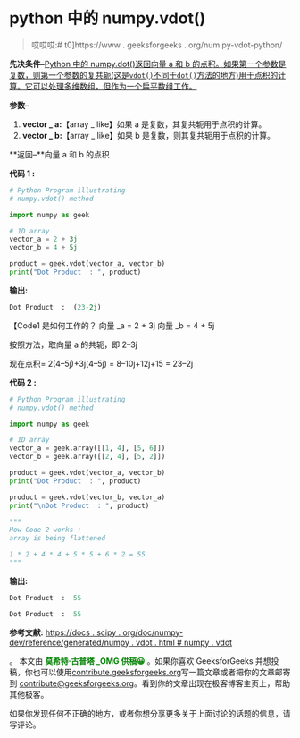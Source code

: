 # python 中的 numpy.vdot()

> 哎哎哎:# t0]https://www . geeksforgeeks . org/num py-vdot-python/

**先决条件–**[Python 中的 numpy.dot()返回向量 a 和 b 的点积。如果第一个参数是复数，则第一个参数的复共轭(这是`vdot()`不同于`dot()`方法的地方)用于点积的计算。它可以处理多维数组，但作为一个扁平数组工作。](https://www.geeksforgeeks.org/numpy-dot-python/)

**参数–**

1.  **vector _ a:**【array _ like】如果 a 是复数，其复共轭用于点积的计算。
2.  **vector _ b:**【array _ like】如果 b 是复数，则其复共轭用于点积的计算。

**返回–**向量 a 和 b 的点积

**代码 1 :**

```py
# Python Program illustrating
# numpy.vdot() method

import numpy as geek

# 1D array
vector_a = 2 + 3j
vector_b = 4 + 5j

product = geek.vdot(vector_a, vector_b)
print("Dot Product  : ", product)
```

**输出:**

```py
Dot Product  :  (23-2j)

```

【Code1 是如何工作的？
向量 _a = 2 + 3j
向量 _b = 4 + 5j

按照方法，取向量 a 的共轭，即 2–3j

现在点积= 2(4–5j)+3j(4–5j)
= 8–10j+12j+15
= 23–2j

**代码 2 :**

```py
# Python Program illustrating
# numpy.vdot() method

import numpy as geek

# 1D array
vector_a = geek.array([[1, 4], [5, 6]])
vector_b = geek.array([[2, 4], [5, 2]])

product = geek.vdot(vector_a, vector_b)
print("Dot Product  : ", product)

product = geek.vdot(vector_b, vector_a)
print("\nDot Product  : ", product)

""" 
How Code 2 works : 
array is being flattened

1 * 2 + 4 * 4 + 5 * 5 + 6 * 2 = 55
"""
```

**输出:**

```py
Dot Product  :  55

Dot Product  :  55

```

**参考文献:**
[https://docs . scipy . org/doc/numpy-dev/reference/generated/numpy . vdot . html # numpy . vdot](https://docs.scipy.org/doc/numpy-dev/reference/generated/numpy.vdot.html#numpy.vdot)

。
本文由 <font color="green">**莫希特·古普塔 _OMG 供稿😀**</font> 。如果你喜欢 GeeksforGeeks 并想投稿，你也可以使用[contribute.geeksforgeeks.org](http://www.contribute.geeksforgeeks.org)写一篇文章或者把你的文章邮寄到 contribute@geeksforgeeks.org。看到你的文章出现在极客博客主页上，帮助其他极客。

如果你发现任何不正确的地方，或者你想分享更多关于上面讨论的话题的信息，请写评论。